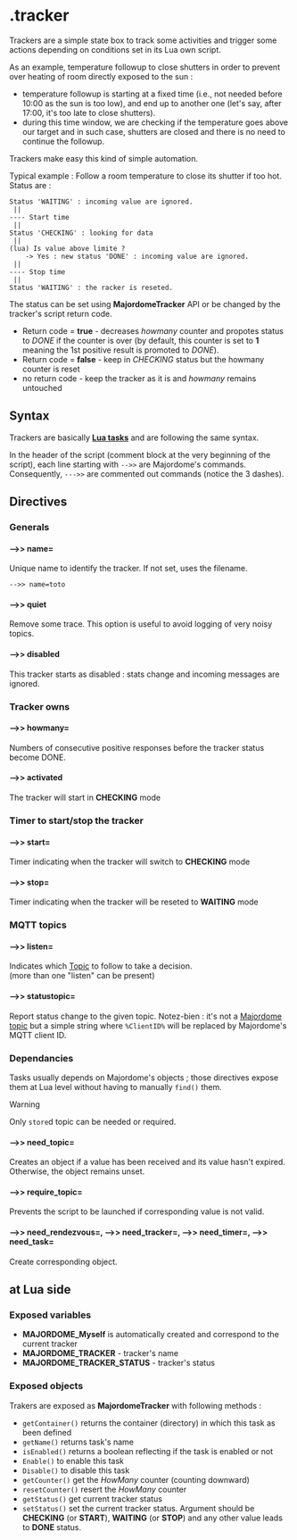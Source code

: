 # .tracker
Trackers are a simple state box to track some activities and trigger some actions depending on conditions set in its Lua own script.

As an example, temperature followup to close shutters in order to prevent over heating of room directly exposed to the sun :
- temperature followup is starting at a fixed time (i.e., not needed before 10:00 as the sun is too low), and end up to another one (let's say, after 17:00, it's too late to close shutters).
- during this time window, we are checking if the temperature goes above our target and in such case, shutters are closed and there is no need to continue the followup.

Trackers make easy this kind of simple automation.

Typical example : Follow a room temperature to close its shutter if too hot.
Status are :

	Status 'WAITING' : incoming value are ignored.
	 ||
	---- Start time
	 ||
	Status 'CHECKING' : looking for data
	 ||
	(lua) Is value above limite ?
		-> Yes : new status 'DONE' : incoming value are ignored.
	 ||
	---- Stop time
	 ||
	Status 'WAITING' : the racker is reseted.

The status can be set using **MajordomeTracker** API or be changed by the tracker's script return code.
* Return code = **true** - decreases *howmany* counter and propotes status to *DONE* if the counter is over (by default, this counter is set to **1** meaning the 1st positive result is promoted to *DONE*).
* Return code = **false** - keep in *CHECKING* status but the howmany counter is reset
* no return code - keep the tracker as it is and *howmany* remains untouched

## Syntax

Trackers are basically **[Lua tasks](Task(lua).md)** and are following the same syntax.

In the header of the script (comment block at the very beginning of the script), each line starting with `-->>` are Majordome's commands.<br>
Consequently, `--->>` are commented out commands (notice the 3 dashes).

## Directives

### Generals

#### -->> name=
Unique name to identify the tracker. If not set, uses the filename.
```
-->> name=toto
```
#### -->> quiet
Remove some trace. This option is useful to avoid logging of very noisy topics.

#### -->> disabled
This tracker starts as disabled : stats change and incoming messages are ignored.

### Tracker owns

#### -->> howmany=
Numbers of consecutive positive responses before the tracker status become DONE.

#### -->> activated
The tracker will start in **CHECKING** mode

### Timer to start/stop the tracker

#### -->> start=
Timer indicating when the tracker will switch to **CHECKING** mode

#### -->> stop=
Timer indicating when the tracker will be reseted to **WAITING** mode

### MQTT topics

#### -->> listen=
Indicates which [Topic](topic.md) to follow to take a decision.<br>
(more than one "listen" can be present)

#### -->> statustopic=
Report status change to the given topic.
Notez-bien : it's not a [Majordome topic](topic.md) but a simple string where `%ClientID%` will be replaced by Majordome's MQTT client ID.

### Dependancies
Tasks usually depends on Majordome's objects ; those directives expose them at Lua level without having to manually `find()` them.

> [!WARNING]
> Only `store`d topic can be  needed or required.

#### -->> need_topic=
Creates an object if a value has been received and its value hasn't expired. Otherwise, the object remains unset.

#### -->> require_topic=
Prevents the script to be launched if corresponding value is not valid.<br>

#### -->> need_rendezvous=, -->> need_tracker=, -->> need_timer=, -->> need_task=
Create corresponding object.

## at Lua side
### Exposed variables
- **MAJORDOME_Myself** is automatically created and correspond to the current tracker
- **MAJORDOME_TRACKER** - tracker's name
- **MAJORDOME_TRACKER_STATUS** - tracker's status

### Exposed objects
Trakers are exposed as **MajordomeTracker** with following methods :
- `getContainer()` returns the container (directory) in which this task as been defined
- `getName()` returns task's name
- `isEnabled()` returns a boolean reflecting if the task is enabled or not
- `Enable()` to enable this task
- `Disable()` to disable this task 
- `getCounter()` get the *HowMany* counter (counting downward)
- `resetCounter()` resert the *HowMany* counter
- `getStatus()` get current tracker status
- `setStatus()` set the current tracker status. Argument should be **CHECKING** (or **START**), **WAITING** (or **STOP**) and any other value leads to **DONE** status.
